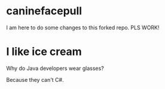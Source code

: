# caninefacepull
I am here to do some changes to this forked repo. PLS WORK!


# I like ice cream 

Why do Java developers wear glasses?

Because they can't C#.
